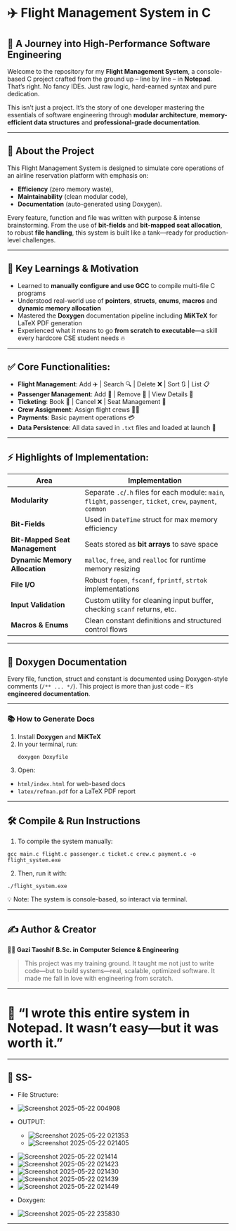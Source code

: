 # ✈️ Flight Management System in C  


## 🚀 A Journey into High-Performance Software Engineering

Welcome to the repository for my **Flight Management System**, a console-based C project crafted from the ground up – line by line – in **Notepad**. That’s right. No fancy IDEs. Just raw logic, hard-earned syntax and pure dedication.

This isn’t just a project. It’s the story of one developer mastering the essentials of software engineering through **modular architecture**, **memory-efficient data structures** and **professional-grade documentation**.

---

## 📌 About the Project

This Flight Management System is designed to simulate core operations of an airline reservation platform with emphasis on:

- **Efficiency** (zero memory waste),
- **Maintainability** (clean modular code),
- **Documentation** (auto-generated using Doxygen).

Every feature, function and file was written with purpose & intense brainstorming. From the use of **bit-fields** and **bit-mapped seat allocation**, to robust **file handling**, this system is built like a tank—ready for production-level challenges.

---

## 🧠 Key Learnings & Motivation

- Learned to **manually configure and use GCC** to compile multi-file C programs
- Understood real-world use of **pointers**, **structs**, **enums**, **macros** and **dynamic memory allocation**
- Mastered the **Doxygen** documentation pipeline including **MiKTeX** for LaTeX PDF generation
- Experienced what it means to go **from scratch to executable**—a skill every hardcore CSE student needs 🔥

---

## ✅ Core Functionalities:

- **Flight Management**: Add ✈️ | Search 🔍 | Delete ❌ | Sort 🔃 | List 📋
- **Passenger Management**: Add 👤 | Remove 🚫 | View Details 🧾
- **Ticketing**: Book 🎫 | Cancel ❌ | Seat Management 💺
- **Crew Assignment**: Assign flight crews 👨‍✈️
- **Payments**: Basic payment operations 💳
- **Data Persistence**: All data saved in `.txt` files and loaded at launch 📂

---

## ⚡ Highlights of Implementation:

| Area | Implementation |
|------|----------------|
| **Modularity** | Separate `.c`/`.h` files for each module: `main`, `flight`, `passenger`, `ticket`, `crew`, `payment`, `common` |
| **Bit-Fields** | Used in `DateTime` struct for max memory efficiency |
| **Bit-Mapped Seat Management** | Seats stored as **bit arrays** to save space |
| **Dynamic Memory Allocation** | `malloc`, `free`, and `realloc` for runtime memory resizing |
| **File I/O** | Robust `fopen`, `fscanf`, `fprintf`, `strtok` implementations |
| **Input Validation** | Custom utility for cleaning input buffer, checking `scanf` returns, etc. |
| **Macros & Enums** | Clean constant definitions and structured control flows |

---

## 🧾 Doxygen Documentation

Every file, function, struct and constant is documented using Doxygen-style comments (`/** ... */`). This project is more than just code – it’s **engineered documentation**.

---

### 📚 How to Generate Docs

1. Install **Doxygen** and **MiKTeX**
2. In your terminal, run:
   ```
   doxygen Doxyfile
    ```
3. Open:

  - ```html/index.html``` for web-based docs
  - ```latex/refman.pdf``` for a LaTeX PDF report

---

## 🛠️ Compile & Run Instructions

1. To compile the system manually:
```
gcc main.c flight.c passenger.c ticket.c crew.c payment.c -o flight_system.exe
```

2. Then, run it with:
  ```
  ./flight_system.exe
  ```
💡 Note: The system is console-based, so interact via terminal.

---

## ✍️ Author & Creator

**👨‍💻 Gazi Taoshif**
**B.Sc. in Computer Science & Engineering**

> This project was my training ground. It taught me not just to write code—but to build systems—real, scalable, optimized software. It made me fall in love with engineering from scratch.

---

# **📣 “I wrote this entire system in Notepad. It wasn’t easy—but it was worth it.”**

---

## 📸 SS- 

* File Structure:
 - ![Screenshot 2025-05-22 004908](https://github.com/user-attachments/assets/904218ef-d2a1-471c-9d8c-f3f6a578840f)

* OUTPUT:

  - ![Screenshot 2025-05-22 021353](https://github.com/user-attachments/assets/1f33940e-36ff-4cfc-9c0e-94876e4996e8)
  - ![Screenshot 2025-05-22 021405](https://github.com/user-attachments/assets/b8362983-6819-4d60-82c9-34d67fc70dac)
 - ![Screenshot 2025-05-22 021414](https://github.com/user-attachments/assets/ce64803a-415a-4b21-bfd1-bb1ac93b44e0)
 - ![Screenshot 2025-05-22 021423](https://github.com/user-attachments/assets/cb434b81-6c6b-4c24-9bec-9bcf01e3d7c7)
 - ![Screenshot 2025-05-22 021430](https://github.com/user-attachments/assets/5e2735ee-72d2-4db0-ac43-7964be7c8bcc)
 - ![Screenshot 2025-05-22 021439](https://github.com/user-attachments/assets/ec6e6700-8b20-4e65-a341-b73b295e6d51)
 - ![Screenshot 2025-05-22 021449](https://github.com/user-attachments/assets/59f2f8fe-8a1a-4442-b7b0-02895d60c08d)

* Doxygen:

 - ![Screenshot 2025-05-22 235830](https://github.com/user-attachments/assets/533a4325-7e02-4aab-a6f8-06f5b004969e)
---

